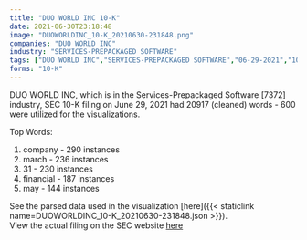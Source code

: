 ```yaml
---
title: "DUO WORLD INC 10-K"
date: 2021-06-30T23:18:48
image: "DUOWORLDINC_10-K_20210630-231848.png"
companies: "DUO WORLD INC"
industry: "SERVICES-PREPACKAGED SOFTWARE"
tags: ["DUO WORLD INC","SERVICES-PREPACKAGED SOFTWARE","06-29-2021","10-K"]
forms: "10-K"
---
```

DUO WORLD INC, which is in the Services-Prepackaged Software [7372] industry, SEC 10-K filing on June 29, 2021 had 20917 (cleaned) words - 600 were utilized for the visualizations.

Top Words:
1. company - 290 instances
2. march - 236 instances
3. 31 - 230 instances
4. financial - 187 instances
5. may - 144 instances


See the parsed data used in the visualization [here]({{< staticlink name=DUOWORLDINC_10-K_20210630-231848.json >}}).  
View the actual filing on the SEC website [here](https://www.sec.gov/Archives/edgar/data/1635136/0001493152-21-015504.txt)